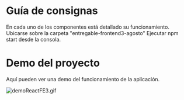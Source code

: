 # Guía de consignas

En cada uno de los componentes está detallado su funcionamiento.
Ubicarse sobre la carpeta "entregable-frontend3-agosto"
Ejecutar npm start desde la consola.

# Demo del proyecto

Aquí pueden ver una demo del funcionamiento de la aplicación.

![demoReactFE3.gif](https://raw.githubusercontent.com/Frontend-III/entregable-frontend-3-junio22/main/demoReactFE3.gif)












